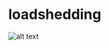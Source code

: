 # loadshedding
![alt text](https://res.cloudinary.com/platformtour/image/upload/v1633009845/load_nvqa6h.png)
